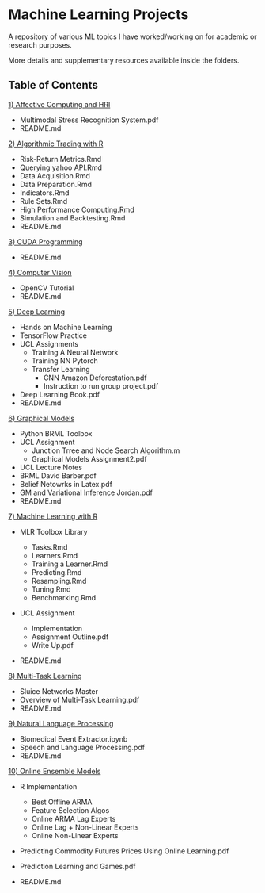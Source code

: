 # Machine Learning Projects
A repository of various ML topics I have worked/working on for academic or research purposes. 

More details and supplementary resources available inside the folders. 

## Table of Contents

[1) Affective Computing and HRI](https://github.com/Sidc1991/Machine-Learning-Projects/tree/master/Affective%20Computing%20and%20HRI)
* Multimodal Stress Recognition System.pdf
* README.md

[2) Algorithmic Trading with R](https://github.com/Sidc1991/Machine-Learning-Projects/tree/master/Algorithmic%20Trading%20with%20R)
* Risk-Return Metrics.Rmd
* Querying yahoo API.Rmd
* Data Acquisition.Rmd
* Data Preparation.Rmd
* Indicators.Rmd
* Rule Sets.Rmd
* High Performance Computing.Rmd
* Simulation and Backtesting.Rmd
* README.md

[3) CUDA Programming](https://github.com/Sidc1991/Machine-Learning-Projects/tree/master/CUDA%20Programming)
* README.md

[4) Computer Vision](https://github.com/Sidc1991/Machine-Learning-Projects/tree/master/Computer%20Vision)
* OpenCV Tutorial
* README.md

[5) Deep Learning](https://github.com/Sidc1991/Machine-Learning-Projects/tree/master/Deep%20Learning)
* Hands on Machine Learning
* TensorFlow Practice
* UCL Assignments
  * Training A Neural Network
  * Training NN Pytorch
  * Transfer Learning
    * CNN Amazon Deforestation.pdf
    * Instruction to run group project.pdf
* Deep Learning Book.pdf
* README.md

[6) Graphical Models](https://github.com/Sidc1991/Machine-Learning-Projects/tree/master/Graphical%20Models)
* Python BRML Toolbox
* UCL Assignment
  * Junction Trree and Node Search Algorithm.m
  * Graphical Models Assignment2.pdf
* UCL Lecture Notes
* BRML David Barber.pdf
* Belief Netowrks in Latex.pdf
* GM and Variational Inference Jordan.pdf
* README.md

[7) Machine Learning with R](https://github.com/Sidc1991/Machine-Learning-Projects/tree/master/Machine%20Learning%20with%20R)
* MLR Toolbox Library
  * Tasks.Rmd
  * Learners.Rmd
  * Training a Learner.Rmd
  * Predicting.Rmd
  * Resampling.Rmd
  * Tuning.Rmd
  * Benchmarking.Rmd
  
* UCL Assignment
  * Implementation
  * Assignment Outline.pdf
  * Write Up.pdf
  
* README.md

[8) Multi-Task Learning](https://github.com/Sidc1991/Machine-Learning-Projects/tree/master/Multi-Task%20Learning)
* Sluice Networks Master
* Overview of Multi-Task Learning.pdf
* README.md

[9) Natural Language Processing](https://github.com/Sidc1991/Machine-Learning-Projects/tree/master/Natural%20Language%20Processing)
* Biomedical Event Extractor.ipynb
* Speech and Language Processing.pdf
* README.md

[10) Online Ensemble Models](https://github.com/Sidc1991/Machine-Learning-Projects/tree/master/Online%20Ensemble%20Models)
* R Implementation
  * Best Offline ARMA
  * Feature Selection Algos
  * Online ARMA Lag Experts
  * Online Lag + Non-Linear Experts
  * Online Non-Linear Experts
  
 * Predicting Commodity Futures Prices Using Online Learning.pdf
 * Prediction Learning and Games.pdf
 * README.md
